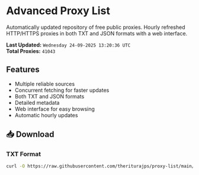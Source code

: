 # Advanced Proxy List

Automatically updated repository of free public proxies. Hourly refreshed HTTP/HTTPS proxies in both TXT and JSON formats with a web interface.

**Last Updated:** `Wednesday 24-09-2025 13:20:36 UTC`  
**Total Proxies:** `41043`

## Features
- Multiple reliable sources
- Concurrent fetching for faster updates
- Both TXT and JSON formats
- Detailed metadata
- Web interface for easy browsing
- Automatic hourly updates

## 📥 Download

### TXT Format
```bash
curl -O https://raw.githubusercontent.com/theriturajps/proxy-list/main/proxies.txt